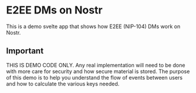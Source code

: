 # E2EE DMs on Nostr

This is a demo svelte app that shows how E2EE (NIP-104) DMs work on Nostr.

## Important

THIS IS DEMO CODE ONLY. Any real implementation will need to be done with more care for security and how secure material is stored. The purpose of this demo is to help you understand the flow of events between users and how to calculate the various keys needed.
